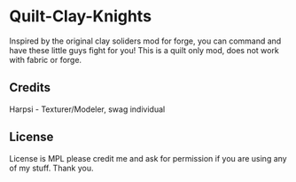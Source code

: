 # Quilt-Clay-Knights

Inspired by the original clay soliders mod for forge, you can command and have these little guys fight for you! This is a quilt only mod, does not work with fabric or forge. 

## Credits
Harpsi - Texturer/Modeler, swag individual
## License

License is MPL please credit me and ask for permission if you are using any of my stuff. Thank you. 
